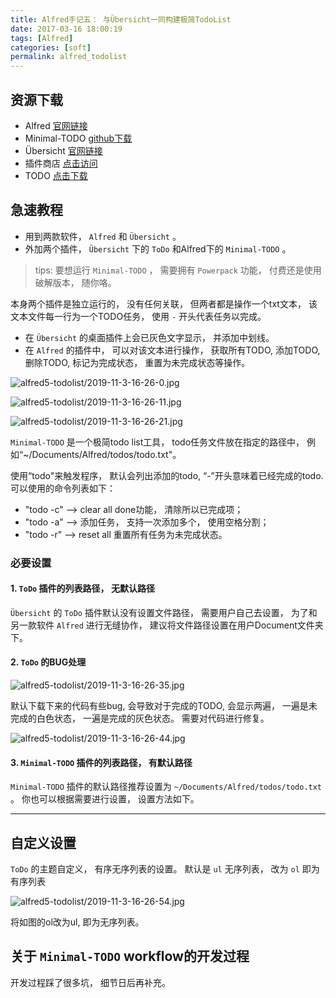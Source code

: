 ```yaml
---
title: Alfred手记五： 与Übersicht一同构建极简TodoList
date: 2017-03-16 18:00:19
tags: [Alfred]
categories: [soft]
permalink: alfred_todolist
---
```


## 资源下载

* Alfred [官网链接](https://www.alfredapp.com)
* Minimal-TODO [github下载](https://github.com/GeekerHua/alfred-Minimal-TODO/releases)
* Übersicht [官网链接](http://tracesof.net/uebersicht/)
* 插件商店  [点击访问](http://tracesof.net/uebersicht-widgets/)
* TODO [点击下载](https://raw.githubusercontent.com/illuminati945/ToDo/master/ToDo.widget.zip)

## 急速教程

* 用到两款软件， `Alfred` 和 `Übersicht` 。
* 外加两个插件， `Übersicht` 下的 `ToDo` 和Alfred下的 `Minimal-TODO` 。

> tips: 要想运行 `Minimal-TODO` ， 需要拥有 `Powerpack` 功能， 付费还是使用破解版本， 随你咯。

本身两个插件是独立运行的， 没有任何关联， 但两者都是操作一个txt文本， 该文本文件每一行为一个TODO任务， 使用 `-` 开头代表任务以完成。

* 在 `Übersicht` 的桌面插件上会已灰色文字显示， 并添加中划线。
* 在 `Alfred` 的插件中， 可以对该文本进行操作， 获取所有TODO, 添加TODO, 删除TODO, 标记为完成状态， 重置为未完成状态等操作。

![alfred5-todolist/2019-11-3-16-26-0.jpg](http://img.geekerhua.com/blog/alfred5-todolist/2019-11-3-16-26-0.jpg)

![alfred5-todolist/2019-11-3-16-26-11.jpg](http://img.geekerhua.com/blog/alfred5-todolist/2019-11-3-16-26-11.jpg)

![alfred5-todolist/2019-11-3-16-26-21.jpg](http://img.geekerhua.com/blog/alfred5-todolist/2019-11-3-16-26-21.jpg)

`Minimal-TODO` 是一个极简todo list工具， todo任务文件放在指定的路径中， 例如“~/Documents/Alfred/todos/todo.txt"。

使用“todo"来触发程序， 默认会列出添加的todo, “-”开头意味着已经完成的todo.
可以使用的命令列表如下：

* "todo -c"  --> clear all done功能， 清除所以已完成项；
* "todo -a"  --> 添加任务， 支持一次添加多个， 使用空格分割；
* "todo -r"  --> reset all 重置所有任务为未完成状态。

### 必要设置

#### 1. `ToDo` 插件的列表路径， 无默认路径

`Übersicht` 的 `ToDo` 插件默认没有设置文件路径， 需要用户自己去设置， 为了和另一款软件 `Alfred` 进行无缝协作， 建议将文件路径设置在用户Document文件夹下。

#### 2. `ToDo` 的BUG处理

![alfred5-todolist/2019-11-3-16-26-35.jpg](http://img.geekerhua.com/blog/alfred5-todolist/2019-11-3-16-26-35.jpg)

默认下载下来的代码有些bug, 会导致对于完成的TODO, 会显示两遍， 一遍是未完成的白色状态， 一遍是完成的灰色状态。 需要对代码进行修复。

![alfred5-todolist/2019-11-3-16-26-44.jpg](http://img.geekerhua.com/blog/alfred5-todolist/2019-11-3-16-26-44.jpg)

#### 3. `Minimal-TODO` 插件的列表路径， 有默认路径

`Minimal-TODO` 插件的默认路径推荐设置为 `~/Documents/Alfred/todos/todo.txt` 。 你也可以根据需要进行设置， 设置方法如下。

---

## 自定义设置

`ToDo` 的主题自定义， 有序无序列表的设置。 默认是 `ul` 无序列表， 改为 `ol` 即为有序列表

![alfred5-todolist/2019-11-3-16-26-54.jpg](http://img.geekerhua.com/blog/alfred5-todolist/2019-11-3-16-26-54.jpg)

将如图的ol改为ul, 即为无序列表。

## 关于 `Minimal-TODO` workflow的开发过程

开发过程踩了很多坑， 细节日后再补充。
